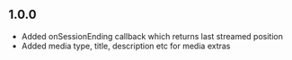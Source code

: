 ## 1.0.0

* Added onSessionEnding callback which returns last streamed position
* Added media type, title, description etc for media extras
